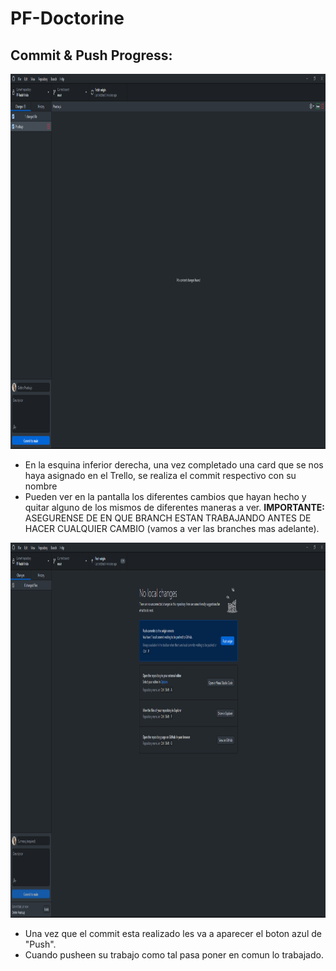 # PF-Doctorine

## Commit & Push Progress:

<p align="left">
  <img height="600" src="./img/Github 1.PNG" />
</p>

- En la esquina inferior derecha, una vez completado una card que se nos haya asignado en el Trello, se realiza el commit respectivo con su nombre
- Pueden ver en la pantalla los diferentes cambios que hayan hecho y quitar alguno de los mismos de diferentes maneras a ver.
  **IMPORTANTE:** ASEGURENSE DE EN QUE BRANCH ESTAN TRABAJANDO ANTES DE HACER CUALQUIER CAMBIO (vamos a ver las branches mas adelante).

<p align="left">
  <img height="600" src="./img/GitHub 2.PNG" />
</p>

- Una vez que el commit esta realizado les va a aparecer el boton azul de "Push".
- Cuando pusheen su trabajo como tal pasa poner en comun lo trabajado.
